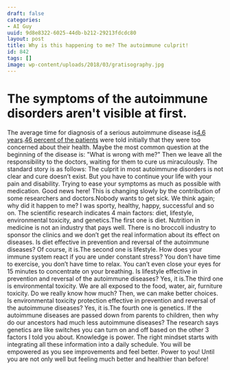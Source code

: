 ```yaml
---
draft: false
categories:
- AI Guy
uuid: 9d8e8322-6025-44db-b212-29213fdcdc80
layout: post
title: Why is this happening to me? The autoimmune culprit!
id: 842
tags: []
image: wp-content/uploads/2018/03/gratisography.jpg
---
```


# The symptoms of the autoimmune disorders aren't visible at first. 
The average time for diagnosis of a serious autoimmune disease is[4.6 years](https://www.aarda.org/wp-content/uploads/2016/12/AARDA-Do_you_know_your_family_AQ-DoubleSided.pdf).[46 percent of the patients](https://www.aarda.org/wp-content/uploads/2016/12/AARDA-Do_you_know_your_family_AQ-DoubleSided.pdf) were told initially that they were too concerned about their health. Maybe the most common question at the beginning of the disease is: "What is wrong with me?" Then we leave all the responsibility to the doctors, waiting for them to cure us miraculously. The standard story is as follows: The culprit in most autoimmune disorders is not clear and cure doesn’t exist. But you have to continue your life with your pain and disability. Trying to ease your symptoms as much as possible with medication. Good news here! This is changing slowly by the contribution of some researchers and doctors.Nobody wants to get sick. We think again; why did it happen to me? I was sporty, healthy, happy, successful and so on. The scientific research indicates 4 main factors: diet, lifestyle, environmental toxicity, and genetics.The first one is diet. Nutrition in medicine is not an industry that pays well. There is no broccoli industry to sponsor the clinics and we don’t get the real information about its effect on diseases. Is diet effective in prevention and reversal of the autoimmune diseases? Of course, it is.The second one is lifestyle. How does your immune system react if you are under constant stress? You don’t have time to exercise, you don’t have time to relax. You can’t even close your eyes for 15 minutes to concentrate on your breathing. Is lifestyle effective in prevention and reversal of the autoimmune diseases? Yes, it is.The third one is environmental toxicity. We are all exposed to the food, water, air, furniture toxicity. Do we really know how much? Then, we can make better choices. Is environmental toxicity protection effective in prevention and reversal of the autoimmune diseases? Yes, it is.The fourth one is genetics. If the autoimmune diseases are passed down from parents to children, then why do our ancestors had much less autoimmune diseases? The research says genetics are like switches you can turn on and off based on the other 3 factors I told you about. Knowledge is power. The right mindset starts with integrating all these information into a daily schedule. You will be empowered as you see improvements and feel better. Power to you! Until you are not only well but feeling much better and healthier than before! 